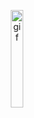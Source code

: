 <p align="center">
  <img src="https://media.tenor.com/uYP_Nkq8VPsAAAAd/coding-hello-world.gif" alt="gif" width="20%" />
</p>
